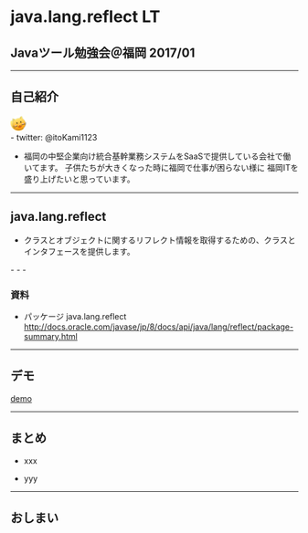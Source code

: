 # java.lang.reflect LT
## Javaツール勉強会＠福岡 2017/01

____
## 自己紹介

<img class="logo" src="img/twitter_itokami_logo.png" style="border-radius:2em;height:2em;"/>
<br />
- twitter: @itoKami1123

- 福岡の中堅企業向け統合基幹業務システムをSaaSで提供している会社で働いてます。
子供たちが大きくなった時に福岡で仕事が困らない様に
福岡ITを盛り上げたいと思っています。

____
## java.lang.reflect 

- クラスとオブジェクトに関するリフレクト情報を取得するための、クラスとインタフェースを提供します。


_- - -_

### 資料

- パッケージ java.lang.reflect
  http://docs.oracle.com/javase/jp/8/docs/api/java/lang/reflect/package-summary.html


____

## デモ

[demo](index.html)

____

## まとめ

- xxx

- yyy

____
## おしまい
